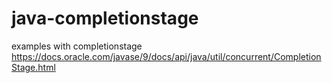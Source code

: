 # java-completionstage
examples with completionstage https://docs.oracle.com/javase/9/docs/api/java/util/concurrent/CompletionStage.html
